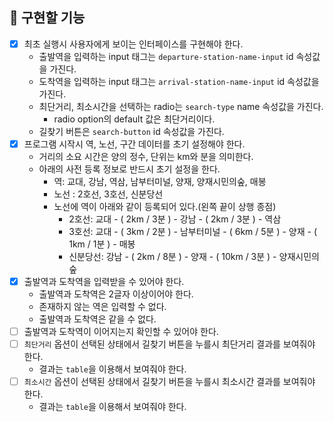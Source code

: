 ## 📝 구현할 기능

- [X] 최초 실행시 사용자에게 보이는 인터페이스를 구현해야 한다.
   - 출발역을 입력하는 input 태그는 ```departure-station-name-input``` id 속성값을 가진다.
   - 도착역을 입력하는 input 태그는 ```arrival-station-name-input``` id 속성값을 가진다.
   - 최단거리, 최소시간을 선택하는 radio는 ```search-type``` name 속성값을 가진다.
      - radio option의 default 값은 최단거리이다.
   - 길찾기 버튼은 ```search-button``` id 속성값을 가진다.  
- [X] 프로그램 시작시 역, 노선, 구간 데이터를 초기 설정해야 한다.
   - 거리의 소요 시간은 양의 정수, 단위는 km와 분을 의미한다.
   - 아래의 사전 등록 정보로 반드시 초기 설정을 한다.
      - 역: 교대, 강남, 역삼, 남부터미널, 양재, 양재시민의숲, 매봉
      - 노선 : 2호선, 3호선, 신분당선 
      - 노선에 역이 아래와 같이 등록되어 있다.(왼쪽 끝이 상행 종점)
        - 2호선: 교대 - ( 2km / 3분 ) - 강남 - ( 2km / 3분 ) - 역삼
        - 3호선: 교대 - ( 3km / 2분 ) - 남부터미널 - ( 6km / 5분 ) - 양재 - ( 1km / 1분 ) - 매봉
        - 신분당선: 강남 - ( 2km / 8분 ) - 양재 - ( 10km / 3분 ) - 양재시민의숲
- [X] 출발역과 도착역을 입력받을 수 있어야 한다.
   - 출발역과 도착역은 2글자 이상이어야 한다.
   - 존재하지 않는 역은 입력할 수 없다.
   - 출발역과 도착역은 같을 수 없다.
- [ ] 출발역과 도착역이 이어지는지 확인할 수 있어야 한다.
- [ ] ```최단거리``` 옵션이 선택된 상태에서 길찾기 버튼을 누를시 최단거리 결과를 보여줘야 한다.
   - 결과는 ```table```을 이용해서 보여줘야 한다.
- [ ] ```최소시간``` 옵션이 선택된 상태에서 길찾기 버튼을 누를시 최소시간 결과를 보여줘야 한다.
   - 결과는 ```table```을 이용해서 보여줘야 한다.
